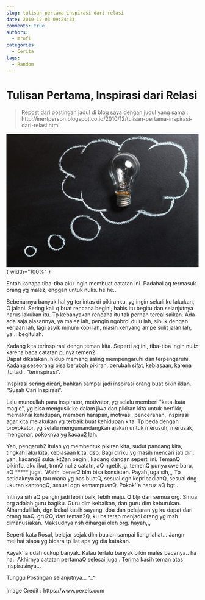 ```yaml
---
slug: tulisan-pertama-inspirasi-dari-relasi
date: 2010-12-03 09:24:33
comments: true
authors:
  - mrofi
categories:
  - Cerita
tags:
  - Random
---
```


# Tulisan Pertama, Inspirasi dari Relasi

<blockquote>
<p>Repost dari postingan jadul di blog saya dengan judul yang sama :<br />http://inertperson.blogspot.co.id/2010/12/tulisan-pertama-inspirasi-dari-relasi.html</p>
</blockquote>

<!-- more -->
![Tulisan Pertama, Inspirasi dari Relasi](../assets/images/tulisan-pertama-inspirasi-dari-relasi-20171203190528_thumbnail1280x_.jpeg){ width="100%" }

<p>Entah kanapa tiba-tiba aku ingin membuat catatan ini. Padahal aq termasuk orang yg malez, enggan untuk nulis. he he..</p>
<p>Sebenarnya banyak hal yg terlintas di pikiranku, yg ingin sekali ku lakukan, Q jalani. Sering kali q buat rencana begini, habis itu begitu dan selanjutnya harus lakukan itu. Tp kebanyakan rencana itu tak pernah terealisaikan. Ada-ada saja alasannya, ya malez lah, pengin ngobrol dulu lah, sibuk dengan kerjaan lah, lagi asyik minum kopi lah, masih kenyang ampe sulit jalan lah, ya... begitulah.</p>
<p>Kadang kita terinspirasi dengn teman kita. Seperti aq ini, tiba-tiba ingin nuliz karena baca catatan punya temen2.<br />Dapat dikatakan, hidup memang saling mempengaruhi dan terpengaruhi. Kadang seseorang bisa berubah pikiran, berubah sifat, kebiasaan, karena itu tadi. "terinspirasi".</p>
<p>Inspirasi sering dicari, bahkan sampai jadi inspirasi orang buat bikin iklan. "Susah Cari Inspirasi".</p>
<p>Lalu muncullah para inspirator, motivator, yg selalu memberi "kata-kata magic", yg bisa mengusik ke dalam jiwa dan pikiran kita untuk berfikir, memaknai kehidupan, memberi harapan, motivasi, pencerahan, inspirasi agar kita melakukan yg terbaik buat kehidupan kita. Tp beda dengan provokator, yg selalu mengumandangkan ajakan untuk merusuh, merusak, mengonar, pokoknya yg kacau2 lah.</p>
<p>Yah, pengaruh2 itulah yg membentuk pikiran kita, sudut pandang kita, tingkah laku kita, kebiasaan kita, dsb. Bagi diriku yg masih mencari jati diri. yah, kadang2 suka ikt2an begini, kadang dandan seperti ini. TemanQ bikinfb, aku ikut, tmnQ nuliz catatn, aQ ngetik jg. temenQ punya cwe baru, aQ ***** juga..&nbsp;Wahh, bener2 blm bisa konsisten. Payah juga sih,,, Tp setidaknya aq tau mana yg pas buatQ, sesuai dgn kepribadianQ, sesuai dng ukuran kantongQ, sesuai dgn kemampuanQ. Pokok''a haruz aQ bgt..</p>
<p>Intinya sih aQ pengin jadi lebih baik, lebih maju. Q bljr dari semua org. Smua org adalah guru bagiku. Guru dlm kebaikan, dan guru dlm keburukan. Alhamdulillah, dgn bekal kasih sayang, doa dan pelajaran yg ku dapat dari orang tuaQ, gru2Q, dan teman2Q, ku bs tetap menjadi orang yg msh dimanusiakan. Maksudnya nsh dihargai oleh org. hayah,,,</p>
<p>Seperti kata Rosul, belajar sejak dlm buaian sampai liang lahat... Jangn melihat siapa yg bicara tp liat apa yg dia katakan.</p>
<p>Kayak''a udah cukup banyak. Kalau terlalu banyak bikin males bacanya.. ha ha.. Akhirnya catatan pertamaQ selesai juga.. Terima kasih teman atas inspirasinya...</p>
<p>Tunggu Postingan selanjutnya... ^_^<br /><br />Image Credit :&nbsp;https://www.pexels.com</p>


